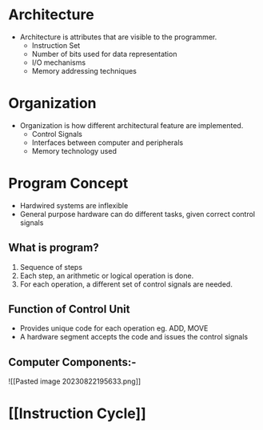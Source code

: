 

# Architecture

- Architecture is attributes that are visible to the programmer.
	- Instruction Set
	- Number of bits used for data representation
	- I/O mechanisms
	- Memory addressing techniques

# Organization

- Organization is how different architectural feature are implemented.
	- Control Signals
	- Interfaces between computer and peripherals
	- Memory technology used

# Program Concept

- Hardwired systems are inflexible
- General purpose hardware can do different tasks, given correct control signals

## What is program?
1. Sequence of steps
2. Each step, an arithmetic or logical operation is done.
3. For each operation, a different set of control signals are needed.

## Function of Control Unit 
- Provides unique code for each operation eg. ADD, MOVE
- A hardware segment accepts the code and issues the control signals
## Computer Components:-
![[Pasted image 20230822195633.png]]

# [[Instruction Cycle]]
